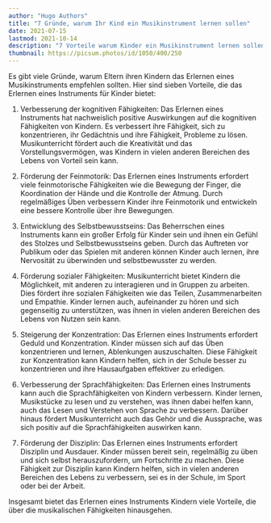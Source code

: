 ```yaml
---
author: "Hugo Authors"
title: "7 Gründe, warum Ihr Kind ein Musikinstrument lernen sollen"
date: 2021-07-15
lastmod: 2021-10-14
description: "7 Vorteile warum Kinder ein Musikinstrument lernen sollen"
thumbnail: https://picsum.photos/id/1050/400/250
---
```


Es gibt viele Gründe, warum Eltern ihren Kindern das Erlernen eines Musikinstruments empfehlen sollten. Hier sind sieben Vorteile, die das Erlernen eines Instruments für Kinder bietet:

1. Verbesserung der kognitiven Fähigkeiten:
Das Erlernen eines Instruments hat nachweislich positive Auswirkungen auf die kognitiven Fähigkeiten von Kindern. Es verbessert ihre Fähigkeit, sich zu konzentrieren, ihr Gedächtnis und ihre Fähigkeit, Probleme zu lösen. Musikunterricht fördert auch die Kreativität und das Vorstellungsvermögen, was Kindern in vielen anderen Bereichen des Lebens von Vorteil sein kann.

2. Förderung der Feinmotorik:
Das Erlernen eines Instruments erfordert viele feinmotorische Fähigkeiten wie die Bewegung der Finger, die Koordination der Hände und die Kontrolle der Atmung. Durch regelmäßiges Üben verbessern Kinder ihre Feinmotorik und entwickeln eine bessere Kontrolle über ihre Bewegungen.

3. Entwicklung des Selbstbewusstseins:
Das Beherrschen eines Instruments kann ein großer Erfolg für Kinder sein und ihnen ein Gefühl des Stolzes und Selbstbewusstseins geben. Durch das Auftreten vor Publikum oder das Spielen mit anderen können Kinder auch lernen, ihre Nervosität zu überwinden und selbstbewusster zu werden.

4. Förderung sozialer Fähigkeiten:
Musikunterricht bietet Kindern die Möglichkeit, mit anderen zu interagieren und in Gruppen zu arbeiten. Dies fördert ihre sozialen Fähigkeiten wie das Teilen, Zusammenarbeiten und Empathie. Kinder lernen auch, aufeinander zu hören und sich gegenseitig zu unterstützen, was ihnen in vielen anderen Bereichen des Lebens von Nutzen sein kann.

5. Steigerung der Konzentration:
Das Erlernen eines Instruments erfordert Geduld und Konzentration. Kinder müssen sich auf das Üben konzentrieren und lernen, Ablenkungen auszuschalten. Diese Fähigkeit zur Konzentration kann Kindern helfen, sich in der Schule besser zu konzentrieren und ihre Hausaufgaben effektiver zu erledigen.

6. Verbesserung der Sprachfähigkeiten:
Das Erlernen eines Instruments kann auch die Sprachfähigkeiten von Kindern verbessern. Kinder lernen, Musikstücke zu lesen und zu verstehen, was ihnen dabei helfen kann, auch das Lesen und Verstehen von Sprache zu verbessern. Darüber hinaus fördert Musikunterricht auch das Gehör und die Aussprache, was sich positiv auf die Sprachfähigkeiten auswirken kann.

7. Förderung der Disziplin:
Das Erlernen eines Instruments erfordert Disziplin und Ausdauer. Kinder müssen bereit sein, regelmäßig zu üben und sich selbst herauszufordern, um Fortschritte zu machen. Diese Fähigkeit zur Disziplin kann Kindern helfen, sich in vielen anderen Bereichen des Lebens zu verbessern, sei es in der Schule, im Sport oder bei der Arbeit.

Insgesamt bietet das Erlernen eines Instruments Kindern viele Vorteile, die über die musikalischen Fähigkeiten hinausgehen.